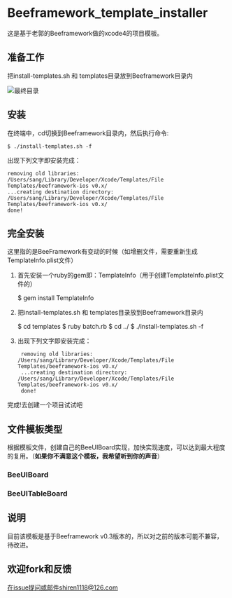 # Beeframework_template_installer 

这是基于老郭的Beeframework做的xcode4的项目模板。

## 准备工作

把install-templates.sh 和 templates目录放到Beeframework目录内

![最终目录](doc/1.1.png)

## 安装

在终端中，cd切换到Beeframework目录内，然后执行命令:

	$ ./install-templates.sh -f
	
出现下列文字即安装完成：

	removing old libraries: /Users/sang/Library/Developer/Xcode/Templates/File Templates/beeframework-ios v0.x/
	...creating destination directory: /Users/sang/Library/Developer/Xcode/Templates/File Templates/beeframework-ios v0.x/
	done!


## 完全安装

这里指的是BeeFramework有变动的时候（如增删文件，需要重新生成TemplateInfo.plist文件）

1. 首先安装一个ruby的gem即：TemplateInfo（用于创建TemplateInfo.plist文件的）

	$ gem install TemplateInfo 
	

2. 把install-templates.sh 和 templates目录放到Beeframework目录内
	
	$ cd templates
	$ ruby batch.rb
	$ cd ../
	$ ./install-templates.sh -f
	
3. 出现下列文字即安装完成：

		removing old libraries: /Users/sang/Library/Developer/Xcode/Templates/File Templates/beeframework-ios v0.x/
		...creating destination directory: /Users/sang/Library/Developer/Xcode/Templates/File Templates/beeframework-ios v0.x/
		done!
		
完成!去创建一个项目试试吧

## 文件模板类型
根据模板文件，创建自己的BeeUIBoard实现，加快实现速度，可以达到最大程度的复用。（**如果你不满意这个模板，我希望听到你的声音**）

### BeeUIBoard



### BeeUITableBoard



## 说明

目前该模板是基于Beeframework v0.3版本的，所以对之前的版本可能不兼容，待改进。

## 欢迎fork和反馈

在issue提问或邮件shiren1118@126.com
